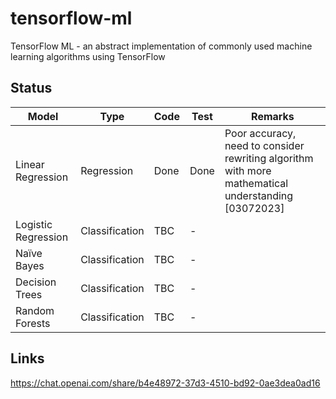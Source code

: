 # tensorflow-ml

TensorFlow ML - an abstract implementation of commonly used machine learning algorithms using TensorFlow

## Status

| Model               | Type           | Code | Test | Remarks                                                                                             |
| ------------------- | -------------- | ---- | ---- | --------------------------------------------------------------------------------------------------- |
| Linear Regression   | Regression     | Done | Done | Poor accuracy, need to consider rewriting algorithm with more mathematical understanding [03072023] |
| Logistic Regression | Classification | TBC  | -    |                                                                                                     |
| Naïve Bayes        | Classification | TBC  | -    |                                                                                                     |
| Decision Trees      | Classification | TBC  | -    |                                                                                                     |
| Random Forests      | Classification | TBC  | -    |                                                                                                     |

## Links

https://chat.openai.com/share/b4e48972-37d3-4510-bd92-0ae3dea0ad16
